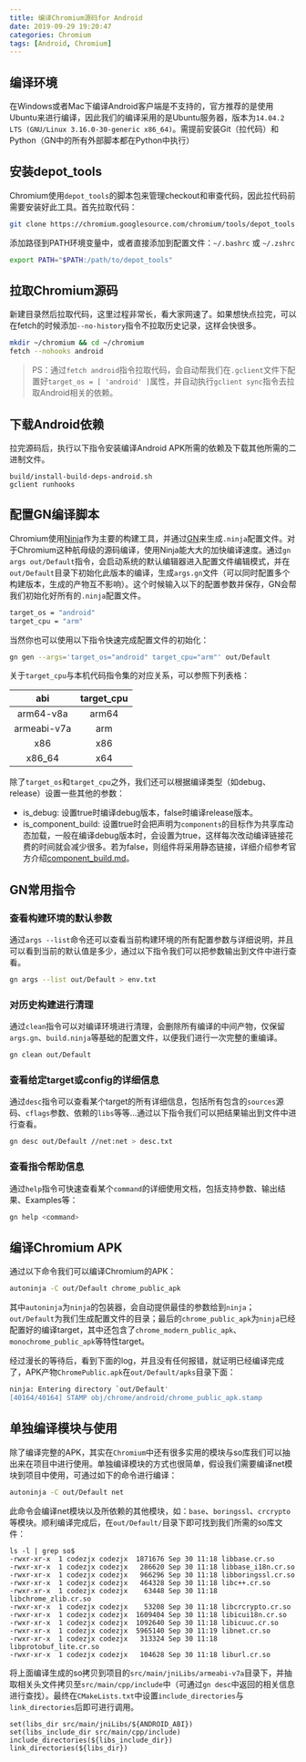 ```yaml
---
title: 编译Chromium源码for Android
date: 2019-09-29 19:20:47
categories: Chromium
tags: [Android, Chromium]
---
```


## 编译环境
在Windows或者Mac下编译Android客户端是不支持的，官方推荐的是使用Ubuntu来进行编译，因此我们的编译采用的是Ubuntu服务器，版本为`14.04.2 LTS (GNU/Linux 3.16.0-30-generic x86_64)`。需提前安装Git（拉代码）和Python（GN中的所有外部脚本都在Python中执行）

## 安装depot_tools
Chromium使用`depot_tools`的脚本包来管理checkout和审查代码，因此拉代码前需要安装好此工具。首先拉取代码：
```bash
git clone https://chromium.googlesource.com/chromium/tools/depot_tools.git
```
添加路径到PATH环境变量中，或者直接添加到配置文件：`~/.bashrc` 或 `~/.zshrc`
```bash
export PATH="$PATH:/path/to/depot_tools"
```

## 拉取Chromium源码
新建目录然后拉取代码，这里过程非常长，看大家网速了。如果想快点拉完，可以在fetch的时候添加`--no-history`指令不拉取历史记录，这样会快很多。
```bash
mkdir ~/chromium && cd ~/chromium
fetch --nohooks android
```
>PS：通过`fetch android`指令拉取代码，会自动帮我们在`.gclient`文件下配置好`target_os = [ 'android' ]`属性，并自动执行`gclient sync`指令去拉取Android相关的依赖。

## 下载Android依赖
拉完源码后，执行以下指令安装编译Android APK所需的依赖及下载其他所需的二进制文件。
```
build/install-build-deps-android.sh
gclient runhooks
```

## 配置GN编译脚本
Chromium使用[Ninja][1]作为主要的构建工具，并通过[GN][2]来生成`.ninja`配置文件。对于Chromium这种航母级的源码编译，使用Ninja能大大的加快编译速度。通过`gn args out/Default`指令，会启动系统的默认编辑器进入配置文件编辑模式，并在`out/Default`目录下初始化此版本的编译，生成`args.gn`文件（可以同时配置多个构建版本，生成的产物互不影响）。这个时候输入以下的配置参数并保存，GN会帮我们初始化好所有的`.ninja`配置文件。
```bash
target_os = "android"
target_cpu = "arm"
```
当然你也可以使用以下指令快速完成配置文件的初始化：
```bash
gn gen --args='target_os="android" target_cpu="arm"' out/Default
```

关于`target_cpu`与本机代码指令集的对应关系，可以参照下列表格：

|  abi   | target_cpu |
| :----: | :----: |
| arm64-v8a | arm64 |
| armeabi-v7a | arm |
| x86 | x86 |
| x86_64 | x64 |

除了`target_os`和`target_cpu`之外，我们还可以根据编译类型（如debug、release）设置一些其他的参数：

- is_debug: 设置true时编译debug版本，false时编译release版本。
- is_component_build: 设置true时会把声明为`components`的目标作为共享库动态加载，一般在编译debug版本时，会设置为true，这样每次改动编译链接花费的时间就会减少很多。若为false，则组件将采用静态链接，详细介绍参考官方介绍[component_build.md][3]。

## GN常用指令

### 查看构建环境的默认参数
通过`args --list`命令还可以查看当前构建环境的所有配置参数与详细说明，并且可以看到当前的默认值是多少，通过以下指令我们可以把参数输出到文件中进行查看。
```bash
gn args --list out/Default > env.txt
```

### 对历史构建进行清理
通过`clean`指令可以对编译环境进行清理，会删除所有编译的中间产物，仅保留`args.gn`、`build.ninja`等基础的配置文件，以便我们进行一次完整的重编译。
```bash
gn clean out/Default
```

### 查看给定target或config的详细信息
通过`desc`指令可以查看某个target的所有详细信息，包括所有包含的`sources`源码、`cflags`参数、依赖的`libs`等等...通过以下指令我们可以把结果输出到文件中进行查看。
```bash
gn desc out/Default //net:net > desc.txt
```

### 查看指令帮助信息
通过`help`指令可快速查看某个`command`的详细使用文档，包括支持参数、输出结果、Examples等：
```bash
gn help <command>
```

## 编译Chromium APK
通过以下命令我们可以编译Chromium的APK：
```bash
autoninja -C out/Default chrome_public_apk
```
其中`autoninja`为`ninja`的包装器，会自动提供最佳的参数给到`ninja`；`out/Default`为我们生成配置文件的目录；最后的`chrome_public_apk`为`ninja`已经配置好的编译target，其中还包含了`chrome_modern_public_apk`、`monochrome_public_apk`等特性target。

经过漫长的等待后，看到下面的log，并且没有任何报错，就证明已经编译完成了，APK产物`ChromePublic.apk`在`out/Default/apks`目录下面：
```bash
ninja: Entering directory `out/Default'
[40164/40164] STAMP obj/chrome/android/chrome_public_apk.stamp
```

## 单独编译模块与使用
除了编译完整的APK，其实在`Chromium`中还有很多实用的模块与so库我们可以抽出来在项目中进行使用。单独编译模块的方式也很简单，假设我们需要编译net模块到项目中使用，可通过如下的命令进行编译：
```bash
autoninja -C out/Default net
```

此命令会编译net模块以及所依赖的其他模块，如：`base`、`boringssl`、`crcrypto`等模块。顺利编译完成后，在`out/Default/`目录下即可找到我们所需的so库文件：
```
ls -l | grep so$
-rwxr-xr-x  1 codezjx codezjx  1871676 Sep 30 11:18 libbase.cr.so
-rwxr-xr-x  1 codezjx codezjx   286620 Sep 30 11:18 libbase_i18n.cr.so
-rwxr-xr-x  1 codezjx codezjx   966296 Sep 30 11:18 libboringssl.cr.so
-rwxr-xr-x  1 codezjx codezjx   464328 Sep 30 11:18 libc++.cr.so
-rwxr-xr-x  1 codezjx codezjx    63448 Sep 30 11:18 libchrome_zlib.cr.so
-rwxr-xr-x  1 codezjx codezjx    53208 Sep 30 11:18 libcrcrypto.cr.so
-rwxr-xr-x  1 codezjx codezjx  1609404 Sep 30 11:18 libicui18n.cr.so
-rwxr-xr-x  1 codezjx codezjx  1092640 Sep 30 11:18 libicuuc.cr.so
-rwxr-xr-x  1 codezjx codezjx  5965140 Sep 30 11:19 libnet.cr.so
-rwxr-xr-x  1 codezjx codezjx   313324 Sep 30 11:18 libprotobuf_lite.cr.so
-rwxr-xr-x  1 codezjx codezjx   104628 Sep 30 11:18 liburl.cr.so
```

将上面编译生成的so拷贝到项目的`src/main/jniLibs/armeabi-v7a`目录下，并抽取相关头文件拷贝至`src/main/cpp/include`中（可通过`gn desc`中返回的相关信息进行查找）。最终在`CMakeLists.txt`中设置`include_directories`与`link_directories`后即可进行调用。
```
set(libs_dir src/main/jniLibs/${ANDROID_ABI})
set(libs_include_dir src/main/cpp/include)
include_directories(${libs_include_dir})
link_directories(${libs_dir})
```

[1]: https://ninja-build.org/
[2]: https://gn.googlesource.com/gn/+/master/docs/quick_start.md
[3]: https://chromium.googlesource.com/chromium/src/+/master/docs/component_build.md